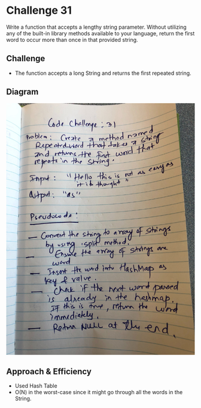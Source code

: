 # Challenge 31
Write a function that accepts a lengthy string parameter.
Without utilizing any of the built-in library methods available to your language, 
return the first word to occur more than once in that provided string.
<!-- Short summary or background information -->

## Challenge
- The function accepts a long String and returns the first repeated string. 

## Diagram
![](../assets/cc31.jpg)

## Approach & Efficiency
- Used Hash Table
- O(N) in the worst-case since it might go through all the words in the String.
